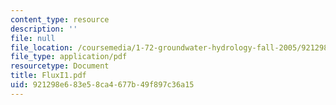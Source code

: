 ```yaml
---
content_type: resource
description: ''
file: null
file_location: /coursemedia/1-72-groundwater-hydrology-fall-2005/921298e683e58ca4677b49f897c36a15_FluxI1.pdf
file_type: application/pdf
resourcetype: Document
title: FluxI1.pdf
uid: 921298e6-83e5-8ca4-677b-49f897c36a15
---
```

